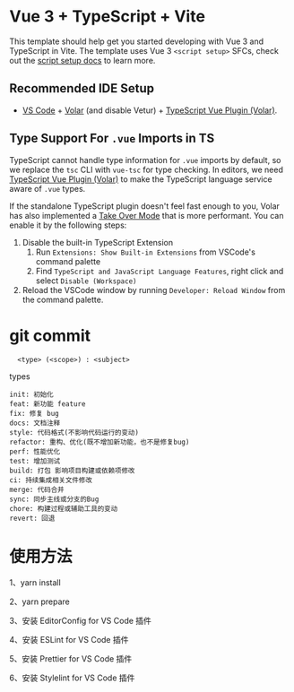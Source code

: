 # Vue 3 + TypeScript + Vite

This template should help get you started developing with Vue 3 and TypeScript in Vite. The template uses Vue 3 `<script setup>` SFCs, check out the [script setup docs](https://v3.vuejs.org/api/sfc-script-setup.html#sfc-script-setup) to learn more.

## Recommended IDE Setup

- [VS Code](https://code.visualstudio.com/) + [Volar](https://marketplace.visualstudio.com/items?itemName=Vue.volar) (and disable Vetur) + [TypeScript Vue Plugin (Volar)](https://marketplace.visualstudio.com/items?itemName=Vue.vscode-typescript-vue-plugin).

## Type Support For `.vue` Imports in TS

TypeScript cannot handle type information for `.vue` imports by default, so we replace the `tsc` CLI with `vue-tsc` for type checking. In editors, we need [TypeScript Vue Plugin (Volar)](https://marketplace.visualstudio.com/items?itemName=Vue.vscode-typescript-vue-plugin) to make the TypeScript language service aware of `.vue` types.

If the standalone TypeScript plugin doesn't feel fast enough to you, Volar has also implemented a [Take Over Mode](https://github.com/johnsoncodehk/volar/discussions/471#discussioncomment-1361669) that is more performant. You can enable it by the following steps:

1. Disable the built-in TypeScript Extension
   1. Run `Extensions: Show Built-in Extensions` from VSCode's command palette
   2. Find `TypeScript and JavaScript Language Features`, right click and select `Disable (Workspace)`
2. Reload the VSCode window by running `Developer: Reload Window` from the command palette.

# git commit

```
  <type> (<scope>) : <subject>
```

types

```
init: 初始化
feat: 新功能 feature
fix: 修复 bug
docs: 文档注释
style: 代码格式(不影响代码运行的变动)
refactor: 重构、优化(既不增加新功能，也不是修复bug)
perf: 性能优化
test: 增加测试
build: 打包 影响项目构建或依赖项修改
ci: 持续集成相关文件修改
merge: 代码合并
sync: 同步主线或分支的Bug
chore: 构建过程或辅助工具的变动
revert: 回退
```

# 使用方法

1、yarn install

2、yarn prepare

3、安装 EditorConfig for VS Code 插件

4、安装 ESLint for VS Code 插件

5、安装 Prettier for VS Code 插件

6、安装 Stylelint for VS Code 插件
